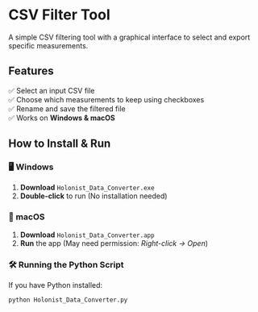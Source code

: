 # CSV Filter Tool

A simple CSV filtering tool with a graphical interface to select and export specific measurements.

## Features
✅ Select an input CSV file  
✅ Choose which measurements to keep using checkboxes  
✅ Rename and save the filtered file  
✅ Works on **Windows & macOS**  

## How to Install & Run
### 🖥️ Windows
1. **Download** `Holonist_Data_Converter.exe`
2. **Double-click** to run (No installation needed)

### 🍏 macOS
1. **Download** `Holonist_Data_Converter.app`
2. **Run** the app (May need permission: *Right-click → Open*)

### 🛠️ Running the Python Script
If you have Python installed:
```bash
python Holonist_Data_Converter.py
